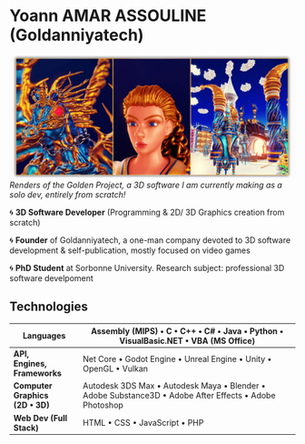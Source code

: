 <!--  URL: https://github.com/Goldanniyatech/Goldanniyatech -->

# Yoann AMAR ASSOULINE (Goldanniyatech) 

![Banner](Data/Goldanniyatech-Banner.png?raw=true "Goldanniyatech Banner") 
*Renders of the Golden Project, a 3D software I am currently making as a solo dev, entirely from scratch!*

:cyclone: **3D Software Developer** (Programming & 2D/ 3D Graphics creation from scratch) 

:cyclone: **Founder** of Goldanniyatech, a one-man company devoted to 3D software development & self-publication, mostly focused on video games

:cyclone: **PhD Student** at Sorbonne University. Research subject: professional 3D software develpoment


## Technologies

| **Languages**  | Assembly (MIPS) • C • C++ • C# • Java • Python • VisualBasic.NET • VBA (MS Office) |
| -------------- | ----------------------------------------- |
| **API, <br> Engines, <br> Frameworks** |  Net Core • Godot Engine • Unreal Engine • Unity • OpenGL • Vulkan |
| **Computer Graphics <br> (2D • 3D)** | Autodesk 3DS Max • Autodesk Maya • Blender • Adobe Substance3D • Adobe After Effects • Adobe Photoshop |
| **Web Dev (Full Stack)** | HTML • CSS • JavaScript • PHP |
